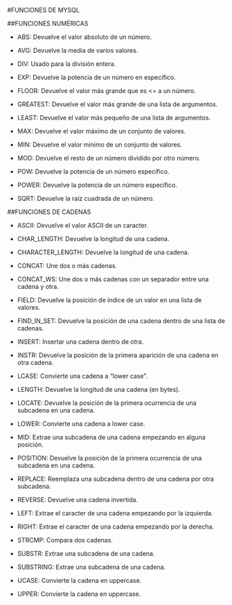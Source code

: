 #FUNCIONES DE MYSQL

##FUNCIONES NUMÉRICAS

- ABS: Devuelve el valor absoluto de un número.

- AVG: Devuelve la media de varios valores.

- DIV: Usado para la división entera.

- EXP: Devuelve la potencia de un número en específico.

- FLOOR: Devuelve el valor más grande que es <= a un número.

- GREATEST: Devuelve el valor más grande de una lista de argumentos.

- LEAST: Devuelve el valor más pequeño de una lista de argumentos.

- MAX: Devuelve el valor máximo de un conjunto de valores.

- MIN: Devuelve el valor mínimo de un conjunto de valores.

- MOD: Devuelve el resto de un número dividido por otro número.

- POW: Devuelve la potencia de un número específico.

- POWER: Devuelve la potencia de un número específico.

- SQRT: Devuelve la raíz cuadrada de un número.

##FUNCIONES DE CADENAS

- ASCII: Devuelve el valor ASCII de un caracter.

- CHAR_LENGTH: Devuelve la longitud de una cadena.

- CHARACTER_LENGTH: Devuelve la longitud de una cadena.

- CONCAT: Une dos o más cadenas.

- CONCAT_WS: Une dos o más cadenas con un separador entre una cadena y otra.

- FIELD: Devuelve la posición de índice de un valor en una lista de valores.

- FIND_IN_SET: Devuelve la posición de una cadena dentro de una lista de cadenas.

- INSERT: Insertar una cadena dentro de otra.

- INSTR: Devuelve la posición de la primera aparición de una cadena en otra cadena.

- LCASE: Convierte una cadena a “lower case”.

- LENGTH: Devuelve la longitud de una cadena (en bytes).

- LOCATE: Devuelve la posición de la primera ocurrencia de una subcadena en una cadena.

- LOWER: Convierte una cadena a lower case.

- MID: Extrae una subcadena de una cadena empezando en alguna posición.

- POSITION: Devuelve la posición de la primera ocurrencia de una subcadena en una cadena.

- REPLACE: Reemplaza una subcadena dentro de una cadena por otra subcadena.

- REVERSE: Devuelve una cadena invertida.

- LEFT: Extrae el caracter de una cadena empezando por la izquierda.

- RIGHT: Extrae el caracter de una cadena empezando por la derecha.

- STRCMP: Compara dos cadenas.

- SUBSTR: Extrae una subcadena de una cadena.

- SUBSTRING: Extrae una subcadena de una cadena.

- UCASE: Convierte la cadena en uppercase.

- UPPER: Convierte la cadena en uppercase.

